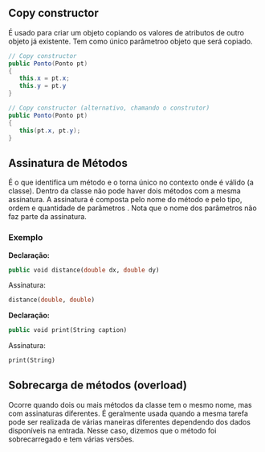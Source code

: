 ## Copy constructor
É usado para criar um objeto copiando os valores de atributos de outro objeto já existente.
Tem como único parâmetroo objeto que será copiado.

```java
// Copy constructor
public Ponto(Ponto pt)
{
   this.x = pt.x;
   this.y = pt.y
}

// Copy constructor (alternativo, chamando o construtor)
public Ponto(Ponto pt)
{
   this(pt.x, pt.y);
}
```

## Assinatura de Métodos
É o que identifica um método e o torna único no contexto onde é válido (a classe).
Dentro da classe não pode haver dois métodos com a mesma assinatura.
A assinatura é composta pelo nome do método e pelo tipo, ordem e quantidade de parâmetros . Nota que o nome dos parâmetros não faz parte da assinatura.

### Exemplo
**Declaração:**
```sql
public void distance(double dx, double dy)
```
Assinatura:
```sql
distance(double, double) 
```
**Declaração:**
```sql
public void print(String caption)
```
Assinatura:
```sql
print(String)
```

## Sobrecarga de métodos (overload)
Ocorre quando dois ou mais métodos da classe tem o mesmo nome, mas com assinaturas diferentes. É geralmente usada quando a mesma tarefa pode ser realizada de várias maneiras diferentes dependendo dos dados disponíveis na entrada.
Nesse caso, dizemos que o método foi sobrecarregado e tem várias versões.


<!--stackedit_data:
eyJoaXN0b3J5IjpbMTA1NDk1MzMxOF19
-->